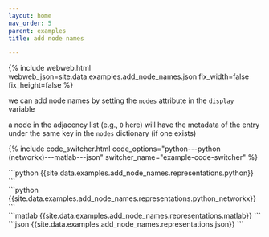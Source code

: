 ```yaml
---
layout: home
nav_order: 5
parent: examples
title: add node names

---
```


{% include webweb.html webweb_json=site.data.examples.add_node_names.json fix_width=false fix_height=false %}

we can add node names by setting the `nodes` attribute in the `display` variable



a node in the adjacency list (e.g., `0` here) will have the metadata of the entry under the same key in the `nodes` dictionary (if one exists)

{% include code_switcher.html code_options="python---python (networkx)---matlab---json" switcher_name="example-code-switcher" %}
<div class='select-code-block example-code-switcher python-code-block select-code-block-visible'></div>
```python
{{site.data.examples.add_node_names.representations.python}}
```
<div class='select-code-block example-code-switcher python_networkx-code-block'></div>
```python
{{site.data.examples.add_node_names.representations.python_networkx}}
```
<div class='select-code-block example-code-switcher matlab-code-block'></div>
```matlab
{{site.data.examples.add_node_names.representations.matlab}}
```
<div class='select-code-block example-code-switcher json-code-block'></div>
```json
{{site.data.examples.add_node_names.representations.json}}
```
